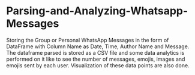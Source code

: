 # Parsing-and-Analyzing-Whatsapp-Messages
Storing the Group or Personal WhatsApp Messages in the form of DataFrame with Column Name as  Date, Time, Author Name and Message. The dataframe parsed is stored as a CSV file and some data analytics is performed on it like to see the number of messages, emojis, images and emojis sent by each user. Visualization of these data points are also done.
